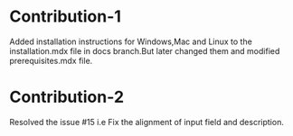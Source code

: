 # Contribution-1
Added installation instructions for Windows,Mac and Linux to the installation.mdx file in docs branch.But later changed them and modified prerequisites.mdx file.

# Contribution-2
Resolved the issue #15 i.e Fix the alignment of input field and description.
